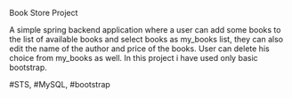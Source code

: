 Book Store Project 

A simple spring backend application where a user can add some books to the list of available books and select books as my_books list, they can also edit the name of the author and price of the books. User can delete his choice from my_books as well. In this project i have used only basic bootstrap.

#STS, #MySQL, #bootstrap

